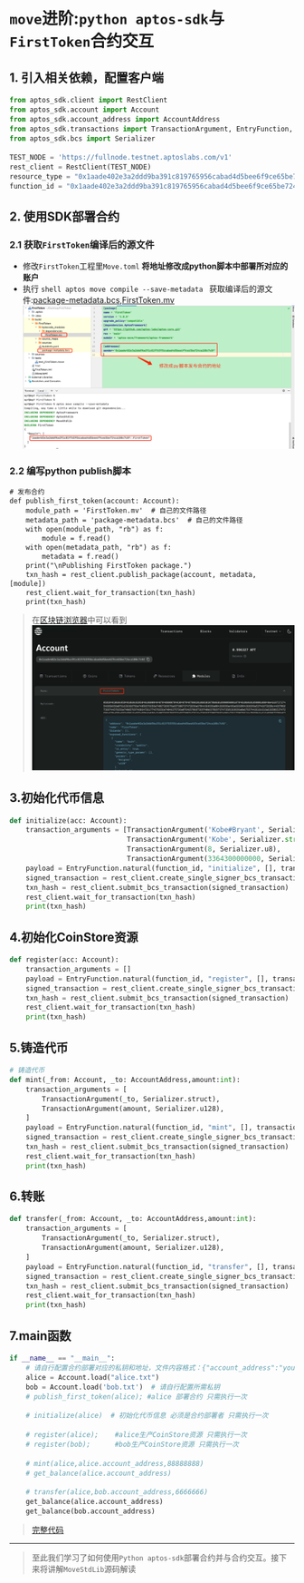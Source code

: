 # ```move```进阶:```python aptos-sdk```与```FirstToken```合约交互

## 1. 引入相关依赖，配置客户端

```python
from aptos_sdk.client import RestClient
from aptos_sdk.account import Account
from aptos_sdk.account_address import AccountAddress
from aptos_sdk.transactions import TransactionArgument, EntryFunction, TransactionPayload
from aptos_sdk.bcs import Serializer

TEST_NODE = 'https://fullnode.testnet.aptoslabs.com/v1'
rest_client = RestClient(TEST_NODE)
resource_type = "0x1aade402e3a2ddd9ba391c819765956cabad4d5bee6f9ce65be724ca108c7c8f::FirstToken::CoinStore"
function_id = "0x1aade402e3a2ddd9ba391c819765956cabad4d5bee6f9ce65be724ca108c7c8f::FirstToken"
```


## 2. 使用SDK部署合约

### 2.1 获取```FirstToken```编译后的源文件
+ 修改```FirstToken```工程里```Move.toml``` **将地址修改成python脚本中部署所对应的账户**
+ 执行 ```shell aptos move compile --save-metadata ``` 获取编译后的源文件:[package-metadata.bcs](https://github.com/wpf008/hello_move/blob/master/python/package-metadata.bcs),[FirstToken.mv](https://github.com/wpf008/hello_move/blob/master/python/FirstToken.mv)
  ![image](../asset/first_token_metadata.png)

### 2.2 编写python publish脚本
```shell
# 发布合约
def publish_first_token(account: Account):
    module_path = 'FirstToken.mv'  # 自己的文件路径
    metadata_path = 'package-metadata.bcs'  # 自己的文件路径
    with open(module_path, "rb") as f:
        module = f.read()
    with open(metadata_path, "rb") as f:
        metadata = f.read()
    print("\nPublishing FirstToken package.")
    txn_hash = rest_client.publish_package(account, metadata, [module])
    rest_client.wait_for_transaction(txn_hash)
    print(txn_hash)
```
>在[区块链浏览器](https://explorer.aptoslabs.com/account/0x1aade402e3a2ddd9ba391c819765956cabad4d5bee6f9ce65be724ca108c7c8f/modules)中可以看到
>![image](../asset/py_publish.png)



## 3.初始化代币信息
```python
def initialize(acc: Account):
    transaction_arguments = [TransactionArgument('Kobe#Bryant', Serializer.str),
                             TransactionArgument('Kobe', Serializer.str),
                             TransactionArgument(8, Serializer.u8),
                             TransactionArgument(3364300000000, Serializer.u128)]
    payload = EntryFunction.natural(function_id, "initialize", [], transaction_arguments)
    signed_transaction = rest_client.create_single_signer_bcs_transaction(acc, TransactionPayload(payload))
    txn_hash = rest_client.submit_bcs_transaction(signed_transaction)
    rest_client.wait_for_transaction(txn_hash)
    print(txn_hash)
```


## 4.初始化CoinStore资源
````python
def register(acc: Account):
    transaction_arguments = []
    payload = EntryFunction.natural(function_id, "register", [], transaction_arguments)
    signed_transaction = rest_client.create_single_signer_bcs_transaction(acc, TransactionPayload(payload))
    txn_hash = rest_client.submit_bcs_transaction(signed_transaction)
    rest_client.wait_for_transaction(txn_hash)
    print(txn_hash)
````

## 5.铸造代币
```python
# 铸造代币
def mint(_from: Account, _to: AccountAddress,amount:int):
    transaction_arguments = [
        TransactionArgument(_to, Serializer.struct),
        TransactionArgument(amount, Serializer.u128),
    ]
    payload = EntryFunction.natural(function_id, "mint", [], transaction_arguments)
    signed_transaction = rest_client.create_single_signer_bcs_transaction(_from, TransactionPayload(payload))
    txn_hash = rest_client.submit_bcs_transaction(signed_transaction)
    rest_client.wait_for_transaction(txn_hash)
    print(txn_hash)
```

## 6.转账
```python
def transfer(_from: Account, _to: AccountAddress,amount:int):
    transaction_arguments = [
        TransactionArgument(_to, Serializer.struct),
        TransactionArgument(amount, Serializer.u128),
    ]
    payload = EntryFunction.natural(function_id, "transfer", [], transaction_arguments)
    signed_transaction = rest_client.create_single_signer_bcs_transaction(_from, TransactionPayload(payload))
    txn_hash = rest_client.submit_bcs_transaction(signed_transaction)
    rest_client.wait_for_transaction(txn_hash)
    print(txn_hash)
```
## 7.main函数
````python
if __name__ == "__main__":
    # 请自行配置合约部署对应的私钥和地址，文件内容格式：{"account_address":"your address","private_key":"your pk"}
    alice = Account.load("alice.txt")  
    bob = Account.load('bob.txt')  # 请自行配置所需私钥
    # publish_first_token(alice); #alice 部署合约 只需执行一次

    # initialize(alice)  # 初始化代币信息 必须是合约部署者 只需执行一次

    # register(alice);    #alice生产CoinStore资源 只需执行一次
    # register(bob);      #bob生产CoinStore资源 只需执行一次

    # mint(alice,alice.account_address,88888888)
    # get_balance(alice.account_address)

    # transfer(alice,bob.account_address,6666666)
    get_balance(alice.account_address)
    get_balance(bob.account_address)
````

> [完整代码](https://github.com/wpf008/hello_move/blob/master/python/FirstToken.py)


----
> 至此我们学习了如何使用```Python aptos-sdk```部署合约并与合约交互。接下来将讲解```MoveStdLib```源码解读










